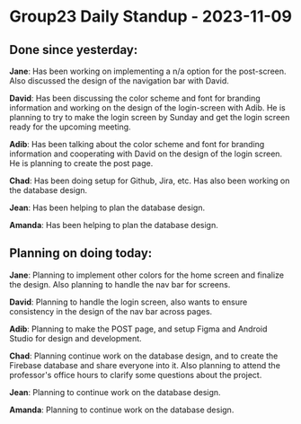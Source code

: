# Group23 Daily Standup - 2023-11-09

## Done since yesterday:

**Jane**: Has been working on implementing a n/a option for the post-screen. Also discussed the design of the navigation bar with David.

**David**: Has been discussing the color scheme and font for branding information and working on the design of the login-screen with Adib. He is planning to try to make the login screen by Sunday and get the login screen ready for the upcoming meeting.

**Adib**: Has been talking about the color scheme and font for branding information and cooperating with David on the design of the login screen. He is planning to create the post page.

**Chad**: Has been doing setup for Github, Jira, etc. Has also been working on the database design.

**Jean**: Has been helping to plan the database design.

**Amanda**: Has been helping to plan the database design.

## Planning on doing today:

**Jane**: Planning to implement other colors for the home screen and finalize the design. Also planning to handle the nav bar for screens.

**David**: Planning to handle the login screen, also wants to ensure consistency in the design of the nav bar across pages.

**Adib**: Planning to make the POST page, and setup Figma and Android Studio for design and development.

**Chad**: Planning continue work on the database design, and to create the Firebase database and share everyone into it. Also planning to attend the professor's office hours to clarify some questions about the project.

**Jean**: Planning to continue work on the database design.

**Amanda**: Planning to continue work on the database design.
